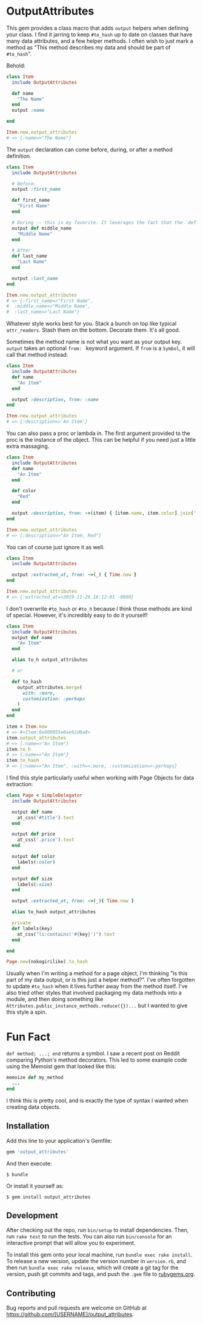 # OutputAttributes

This gem provides a class macro that adds `output` helpers when defining your class. I find it jarring to keep `#to_hash` up to date on classes that have many data attributes, and a few helper methods. I often wish to just mark a method as "This method describes my data and should be part of `#to_hash`".

Behold:

```ruby
class Item
  include OutputAttributes

  def name
    "The Name"
  end
  output :name

end

Item.new.output_attributes
# => {:name=>"The Name"}
```

The `output` declaration can come before, during, or after a method definition.

```ruby
class Item
  include OutputAttributes

  # Before:
  output :first_name

  def first_name
    "First Name"
  end

  # During -- this is my favorite. It leverages the fact that the `def meth` expression returns a symbol... Clever!
  output def middle_name
    "Middle Name"
  end

  # After
  def last_name
    "Last Name"
  end

  output :last_name
end

Item.new.output_attributes
# => {:first_name=>"First Name",
#  :middle_name=>"Middle Name",
#  :last_name=>"Last Name"}
```

Whatever style works best for you. Stack a bunch on top like typical `attr_readers`. Stash them on the bottom. Decorate them. It's all good.

Sometimes the method name is not what you want as your output key. `output` takes an optional `from: ` keyword argument. If `from` is a `Symbol`, it will call that method instead:

```ruby
class Item
  include OutputAttributes
  def name
    "An Item"
  end

  output :description, from: :name
end

Item.new.output_attributes
# => {:description=>'An Item'}
```

You can also pass a proc or lambda in. The first argument provided to the proc is the instance of the object. This can be helpful if you need just a little extra massaging.

```ruby
class Item
  include OutputAttributes
  def name
    "An Item"
  end

  def color
    "Red"
  end

  output :description, from: ->(item) { [item.name, item.color].join(', ') }
end

Item.new.output_attributes
# => {:description=>"An Item, Red"}

```

You can of course just ignore it as well.

```ruby
class Item
  include OutputAttributes

  output :extracted_at, from: ->(_) { Time.now }
end

Item.new.output_attributes
# => {:extracted_at=>2019-11-26 16:12:01 -0600}

```

I don't overwrite `#to_hash` or `#to_h` because I think those methods are kind of special. However, it's incredibly easy to do it yourself!

```ruby
class Item
  include OutputAttributes
  output def name
    "An Item"
  end

  alias to_h output_attributes

  # or

  def to_hash
    output_attributes.merge(
      with: :more,
      customization: :perhaps
    )
  end
end

item = Item.new
# => #<Item:0x000055e0ae92d0a8>
item.output_attributes
# => {:name=>"An Item"}
item.to_h
# => {:name=>"An Item"}
item.to_hash
# => {:name=>"An Item", :with=>:more, :customization=>:perhaps}
```

I find this style particularly useful when working with Page Objects for data extraction:

```ruby
class Page < SimpleDelegator
  include OutputAttributes

  output def name
    at_css('#title').text
  end

  output def price
    at_css('.price').text
  end

  output def color
    labels(:color)
  end

  output def size
    labels(:size)
  end

  output :extracted_at, from: ->(_){ Time.now }

  alias to_hash output_attributes

  private
  def labels(key)
    at_css("li:contains('#{key}')").text
  end

end

Page.new(nokogirilike).to_hash
```

Usually when I'm writing a method for a page object, I'm thinking "Is this part of my data output, or is this just a helper method?". I've often forgotten to update `#to_hash` when it lives further away from the method itself. I've also tried other styles that involved packaging my data methods into a module, and then doing something like `Attributes.public_instance_methods.reduce({})...` but I wanted to give this style a spin.


# Fun Fact

`def method; ...; end` returns a symbol. I saw a recent post on Reddit comparing Python's method decorators. This led to some example code using the Memoist gem that looked like this:

```ruby
memoize def my_method
  ...
end
```

I think this is pretty cool, and is exactly the type of syntax I wanted when creating data objects.


## Installation

Add this line to your application's Gemfile:

```ruby
gem 'output_attributes'
```

And then execute:

    $ bundle

Or install it yourself as:

    $ gem install output_attributes

## Development

After checking out the repo, run `bin/setup` to install dependencies. Then, run `rake test` to run the tests. You can also run `bin/console` for an interactive prompt that will allow you to experiment.

To install this gem onto your local machine, run `bundle exec rake install`. To release a new version, update the version number in `version.rb`, and then run `bundle exec rake release`, which will create a git tag for the version, push git commits and tags, and push the `.gem` file to [rubygems.org](https://rubygems.org).

## Contributing

Bug reports and pull requests are welcome on GitHub at https://github.com/[USERNAME]/output_attributes.
